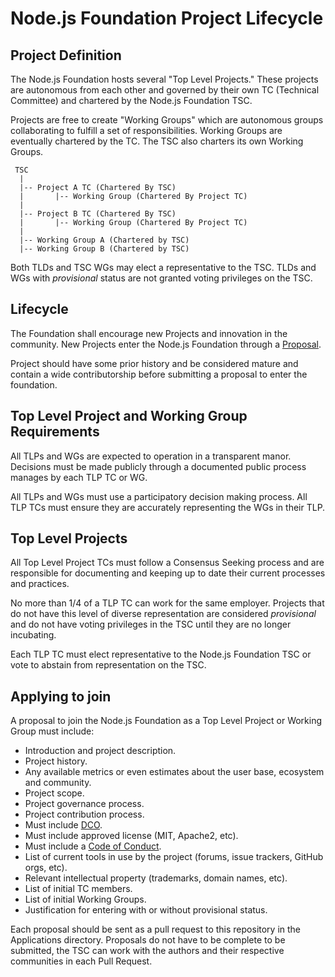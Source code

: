 # Node.js Foundation Project Lifecycle

## Project Definition

The Node.js Foundation hosts several "Top Level Projects." These projects are autonomous from each other and governed by their own TC (Technical Committee) and chartered by the Node.js Foundation TSC.

Projects are free to create "Working Groups" which are autonomous groups collaborating to fulfill a set of responsibilities. Working Groups are eventually chartered by the TC. The TSC also charters its own Working Groups.

```
 TSC
  |
  |-- Project A TC (Chartered By TSC)
  |       |-- Working Group (Chartered By Project TC)
  |
  |-- Project B TC (Chartered By TSC)
  |       |-- Working Group (Chartered By Project TC)
  |
  |-- Working Group A (Chartered by TSC)
  |-- Working Group B (Chartered by TSC)
```

Both TLDs and TSC WGs may elect a representative to the TSC. TLDs and WGs with *provisional* status are not granted voting privileges on the TSC.

## Lifecycle

The Foundation shall encourage new Projects and innovation in the community. New Projects enter the Node.js Foundation through a [Proposal](#Proposal).

Project should have some prior history and be considered mature and contain a wide contributorship before submitting a proposal to enter the foundation.

## Top Level Project and Working Group Requirements

All TLPs and WGs are expected to operation in a transparent manor. Decisions must be made publicly through a documented public process manages by each TLP TC or WG.

All TLPs and WGs must use a participatory decision making process. All TLP TCs must ensure they are accurately representing the WGs in their TLP.

## Top Level Projects

All Top Level Project TCs must follow a Consensus Seeking process and are responsible for documenting and keeping up to date their current processes and practices.

No more than 1/4 of a TLP TC can work for the same employer. Projects that do not have this level of diverse representation are considered *provisional* and do not have voting privileges in the TSC until they are no longer incubating.

Each TLP TC must elect representative to the Node.js Foundation TSC or vote to abstain from representation on the TSC.

## Applying to join

A proposal to join the Node.js Foundation as a Top Level Project or Working Group must include:

* Introduction and project description.
* Project history.
* Any available metrics or even estimates about the user base, ecosystem and community.
* Project scope.
* Project governance process.
* Project contribution process.
 * Must include [DCO](https://github.com/nodejs/io.js/blob/master/CONTRIBUTING.md#developers-certificate-of-origin-10).
 * Must include approved license (MIT, Apache2, etc).
 * Must include a [Code of Conduct](https://github.com/nodejs/io.js/blob/master/CONTRIBUTING.md#code-of-conduct).
* List of current tools in use by the project (forums, issue trackers, GitHub orgs, etc).
* Relevant intellectual property (trademarks, domain names, etc).
* List of initial TC members.
* List of initial Working Groups.
* Justification for entering with or without provisional status.

Each proposal should be sent as a pull request to this repository in the Applications directory. Proposals do not have to be complete to be submitted, the TSC can work with the authors and their respective communities in each Pull Request.
